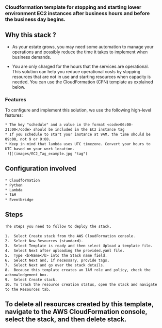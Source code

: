 ### Cloudformation template for stopping and starting lower environment EC2 instances after business hours and before the business day begins.


## Why this stack ? 

* As your estate grows, you may need some automation to manage your operations and possibly reduce the time it takes to implement when business demands.

* You are only charged for the hours that the services are operational. This solution can help you reduce operational costs by stopping resources that are not in use and starting resources when capacity is needed. You can use the CloudFormation (CFN) template as explained below.

### Features
To configure and implement this solution, we use the following high-level features:

    * The key "schedule" and a value in the format <code>06:00-21:00</code> should be included in the EC2 instance tag
    * If you schedule to start your instance at 9AM, the time should be 09:00, not 9 or 9:00.
    * Keep in mind that lambda uses UTC timezone. Convert your hours to UTC based on your work location.
     ![](images/EC2_Tag_example.jpg "tag")



## Configuration involved

    * Cloudformation
    * Python
    * Lambda
    * IAM
    * Eventbridge

## Steps
    The steps you need to follow to deploy the stack.

    1.  Select Create stack from the AWS CloudFormation console.
    2.  Select New Resources (standard).
    3.  Select Template is ready and then select Upload a template file.
    4.  Select Next after uploading the provided.yaml file.
    5.  Type <b>Name</b> into the Stack name field.
    6.  Select Next and, if necessary, provide tags.
    7.  Select Next and go over the stack details.
    8.  Because this template creates an IAM role and policy, check the acknowledgement box.
    9.  Select Create stack.
    10. To track the resource creation status, open the stack and navigate to the Resources tab.

## To delete all resources created by this template, navigate to the AWS CloudFormation console, select the stack, and then delete stack.
